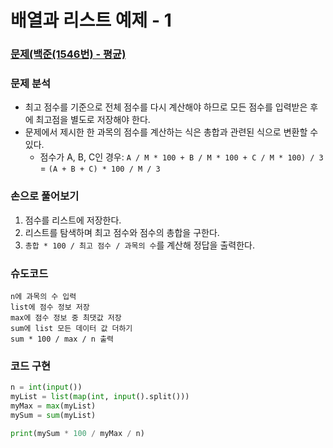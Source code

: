 # 배열과 리스트 예제 - 1

### [문제(백준(1546번) - 평균)](https://www.acmicpc.net/problem/1546)


### 문제 분석
- 최고 점수를 기준으로 전체 점수를 다시 계산해야 하므로 모든 점수를 입력받은 후에 최고점을 별도로 저장해야 한다.
- 문제에서 제시한 한 과목의 점수를 계산하는 식은 총합과 관련된 식으로 변환할 수 있다.
  - 점수가 A, B, C인 경우: `A / M * 100 + B / M * 100 + C / M * 100) / 3` = `(A + B + C) * 100 / M / 3`

### 손으로 풀어보기

1. 점수를 리스트에 저장한다.
2. 리스트를 탐색하며 최고 점수와 점수의 총합을 구한다.
3. `총합 * 100 / 최고 점수 / 과목의 수`를 계산해 정답을 출력한다.

### 슈도코드
```text
n에 과목의 수 입력
list에 점수 정보 저장
max에 점수 정보 중 최댓값 저장
sum에 list 모든 데이터 값 더하기
sum * 100 / max / n 출력
```

### 코드 구현
```python
n = int(input())
myList = list(map(int, input().split()))
myMax = max(myList)
mySum = sum(myList)

print(mySum * 100 / myMax / n)
```